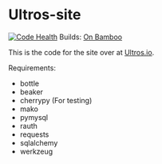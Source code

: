 Ultros-site
===========

[![Code Health](https://landscape.io/github/UltrosBot/Ultros-site/master/landscape.png)](https://landscape.io/github/UltrosBot/Ultros-site/master)
Builds: [On Bamboo](http://bamboo.gserv.me/browse/ULTROS-SITE/latest)

This is the code for the site over at [Ultros.io](http://ultros.io).

Requirements:
* bottle
* beaker
* cherrypy (For testing)
* mako
* pymysql
* rauth
* requests
* sqlalchemy
* werkzeug